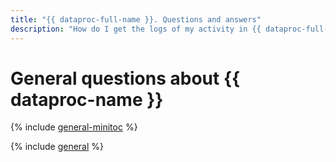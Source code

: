 ```yaml
---
title: "{{ dataproc-full-name }}. Questions and answers"
description: "How do I get the logs of my activity in {{ dataproc-full-name }}? Find the answer to this and other questions in this article."
---
```


# General questions about {{ dataproc-name }}

{% include [general-minitoc](../../_qa/data-proc/minitoc/general.md) %}

{% include [general](../../_qa/data-proc/general.md) %}
